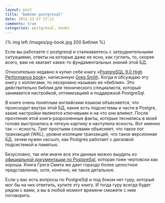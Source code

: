 ```yaml
---
layout: post
title: "Библия postgresql"
date: 2011-12-27 17:11
comments: true
categories: postgresql, books
---
```


{% img left /images/pg-book.jpg 200 Библия %}

Если вы работаете с postgresql и сталкиваетесь с затруднительными ситуациями, ответы на которые даже не ясно, как
гуглить, то, скорее всего, вам не хватает каких-то фундаментальных знаний этой БД.

<!--more-->

Относительно недавно я купил себе книгу «[PostgreSQL 9.0 High Performance
book](http://www.packtpub.com/postgresql-90-high-performance/book)», написанную [Greg
Smith](http://www.westnet.com/~gsmith/gregsmith/). Когда я обсуждаю эту книгу с коллегами, то нескромно называю ее
«библия». Это действительно библия для технического специалиста, который занимается настройкой, оптимизацией и
поддержкой PostgreSql.

В книге очень понятным английским языком объясняется, что происходит внутри этой БД, какие есть подсистемы и части в
Postgre, какие настройки являются ключевыми и на что они влияют. После прочтения этой книги разрозненные факты, которые
теснились в моей голове выстроились в четкую картину и наступила ясность. Вот именно так — ясность. Грег простыми
словами объясняет, что такое лог транзакций (WAL), уровни изоляции транзакций, что такое версионная БД, зачем нужен
vacuum, как Postgres работает с дисковой подсистемой и памятью.

Безусловно, так или иначе все эти данные можно выудить из [официальной документации по
PostgreSql](http://www.postgresql.org/docs/9.1/interactive/index.html), которая тоже чертовски как хороша. Книга Грега
Смита же дает гораздо более целостное представление, хотя, конечно, не такое детальное.

Если у вас есть вопросы по PostgreSql и под боком нет гуру, который мог бы на них ответить, купите эту книгу. И тогда
гуру всегда будет рядом с вами, а вы в любой момент времени сможете с ним поговорить.
